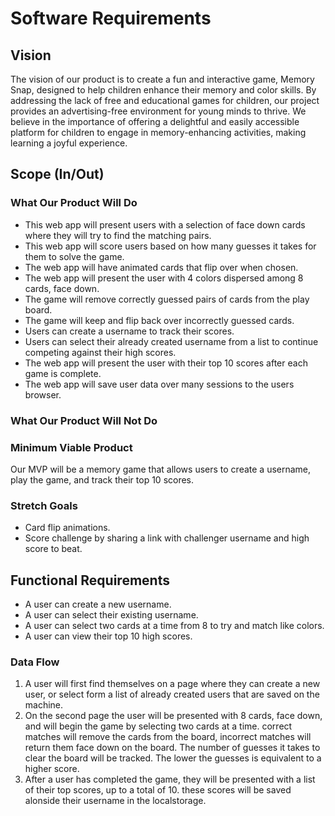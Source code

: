 # Software Requirements

## Vision

The vision of our product is to create a fun and interactive game, Memory Snap, designed to help children enhance their memory and color skills. By addressing the lack of free and educational games for children, our project provides an advertising-free environment for young minds to thrive. We believe in the importance of offering a delightful and easily accessible platform for children to engage in memory-enhancing activities, making learning a joyful experience.

## Scope (In/Out)

### What Our Product Will Do

* This web app will present users with a selection of face down cards where they will try to find the matching pairs.
* This web app will score users based on how many guesses it takes for them to solve the game.
* The web app will have animated cards that flip over when chosen.
* The web app will present the user with 4 colors dispersed among 8 cards, face down.
* The game will remove correctly guessed pairs of cards from the play board.
* The game will keep and flip back over incorrectly guessed cards.
* Users can create a username to track their scores.
* Users can select their already created username from a list to continue competing against their high scores.
* The web app will present the user with their top 10 scores after each game is complete.
* The web app will save user data over many sessions to the users browser.

### What Our Product Will Not Do

### Minimum Viable Product

Our MVP will be a memory game that allows users to create a username, play the game, and track their top 10 scores.

### Stretch Goals

* Card flip animations.
* Score challenge by sharing a link with challenger username and high score to beat.

## Functional Requirements

* A user can create a new username.
* A user can select their existing username.
* A user can select two cards at a time from 8 to try and match like colors.
* A user can view their top 10 high scores.

### Data Flow

1. A user will first find themselves on a page where they can create a new user, or select form a list of already created users that are saved on the machine.
2. On the second page the user will be presented with 8 cards, face down, and will begin the game by selecting two cards at a time. correct matches will remove the cards from the board, incorrect matches will return them face down on the board. The number of guesses it takes to clear the board will be tracked. The lower the guesses is equivalent to a higher score.
3. After a user has completed the game, they will be presented with a list of their top scores, up to a total of 10. these scores will be saved alonside their username in the localstorage.